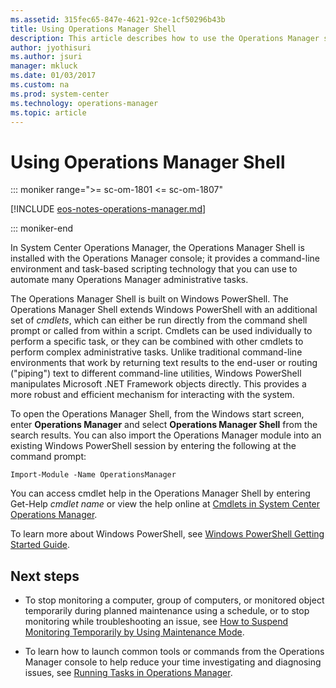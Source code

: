 ```yaml
---
ms.assetid: 315fec65-847e-4621-92ce-1cf50296b43b
title: Using Operations Manager Shell
description: This article describes how to use the Operations Manager shell to perform administrative tasks with PowerShell.
author: jyothisuri
ms.author: jsuri
manager: mkluck
ms.date: 01/03/2017
ms.custom: na
ms.prod: system-center
ms.technology: operations-manager
ms.topic: article
---
```


# Using Operations Manager Shell

::: moniker range=">= sc-om-1801 <= sc-om-1807"

[!INCLUDE [eos-notes-operations-manager.md](../includes/eos-notes-operations-manager.md)]

::: moniker-end

In System Center Operations Manager, the Operations Manager Shell is installed with the Operations Manager console; it provides a command-line environment and task-based scripting technology that you can use to automate many Operations Manager administrative tasks.  

The Operations Manager Shell is built on Windows PowerShell. The Operations Manager Shell extends Windows PowerShell with an additional set of *cmdlets*, which can either be run directly from the command shell prompt or called from within a script. Cmdlets can be used individually to perform a specific task, or they can be combined with other cmdlets to perform complex administrative tasks. Unlike traditional command-line environments that work by returning text results to the end-user or routing ("piping") text to different command-line utilities, Windows PowerShell manipulates Microsoft .NET Framework objects directly. This provides a more robust and efficient mechanism for interacting with the system.  

To open the Operations Manager Shell, from the Windows start screen, enter **Operations Manager** and select **Operations Manager Shell** from the search results.  You can also import the Operations Manager module into an existing Windows PowerShell session by entering the following at the command prompt:  

```  
Import-Module -Name OperationsManager  
```  

You can access cmdlet help in the Operations Manager Shell by entering Get-Help *cmdlet name* or view the help online at [Cmdlets in System Center Operations Manager](/powershell/module/operationsmanager/).  

To learn more about Windows PowerShell, see [Windows PowerShell Getting Started Guide](/previous-versions//aa973757(v=vs.85)).  

## Next steps

- To stop monitoring a computer, group of computers, or monitored object temporarily during planned maintenance using a schedule, or to stop monitoring while troubleshooting an issue, see [How to Suspend Monitoring Temporarily by Using Maintenance Mode](manage-maintenance-mode-overview.md).

- To learn how to launch common tools or commands from the Operations Manager console to help reduce your time investigating and diagnosing issues, see [Running Tasks in Operations Manager](manage-running-tasks.md).
